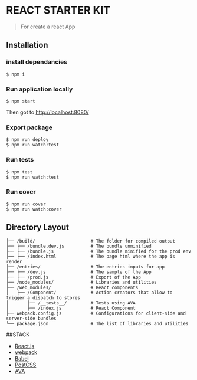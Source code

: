 # REACT STARTER KIT

> For create a react App

## Installation

### install dependancies

```console
$ npm i
```

### Run application locally

```console
$ npm start
```

Then got to [http://localhost:8080/](http://localhost:8080/)


### Export package

```console
$ npm run deploy
$ npm run watch:test
```

### Run tests

```console
$ npm test
$ npm run watch:test
```

### Run cover

```console
$ npm run cover
$ npm run watch:cover
```

## Directory Layout

```
├── /build/                     # The folder for compiled output
├── ├── /bundle.dev.js          # The bundle unminified
├── ├── /bundle.js              # The bundle minified for the prod env
├── ├── /index.html             # The page html where the app is render
├── /entries/                   # The entries inputs for app
├── ├── /dev.js                 # The sample of the App
├── ├── /prod.js                # Export of the App
├── /node_modules/              # Libraries and utilities
├── /web_modules/               # React components
│   ├── /Component/             # Action creators that allow to trigger a dispatch to stores
│       ├── /__tests__/         # Tests using AVA
│       ├── /index.js           # React Component
├── webpack.config.js           # Configurations for client-side and server-side bundles
└── package.json                # The list of libraries and utilities
```

##STACK

* [React.js](https://facebook.github.io/react/)
* [webpack](https://webpack.github.io/docs/)
* [Babel](https://babeljs.io/)
* [PostCSS](http://postcss.org/)
* [AVA](https://github.com/sindresorhus/ava)

